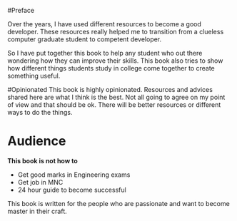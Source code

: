 
#Preface

Over the years, I have used different resources to become a good developer. These resources really helped me to transition from a clueless computer graduate student to competent developer.

So I have put together this book to help any student who out there wondering how they can improve their skills. This book also tries to show how different things students study in college come together to create something useful.

#Opinionated
This book is highly opinionated. Resources and advices shared here are what I think is the best. Not all going to agree on my point of view and that should be ok. There will be better resources or different ways to do the things.


# Audience
**This book is not how to**

 * Get good marks in Engineering exams
 * Get job in MNC
 * 24 hour guide to become successful

This book is written for the people who are passionate and want to become master in their craft.













